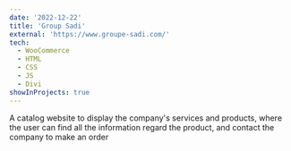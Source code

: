```yaml
---
date: '2022-12-22'
title: 'Group Sadi'
external: 'https://www.groupe-sadi.com/'
tech:
  - WooCommerce
  - HTML
  - CSS
  - JS
  - Divi
showInProjects: true
---
```


A catalog website to display the company's services and products, where the user can find all the information regard the product, and contact the company to make an order
